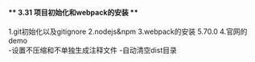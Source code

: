 #### ** 3.31 项目初始化和webpack的安装  **
1.git初始化以及gitignore
2.nodejs&npm
3.webpack的安装 5.70.0
4.官网的demo\
    -设置不压缩和不单独生成注释文件
    -自动清空dist目录
    
